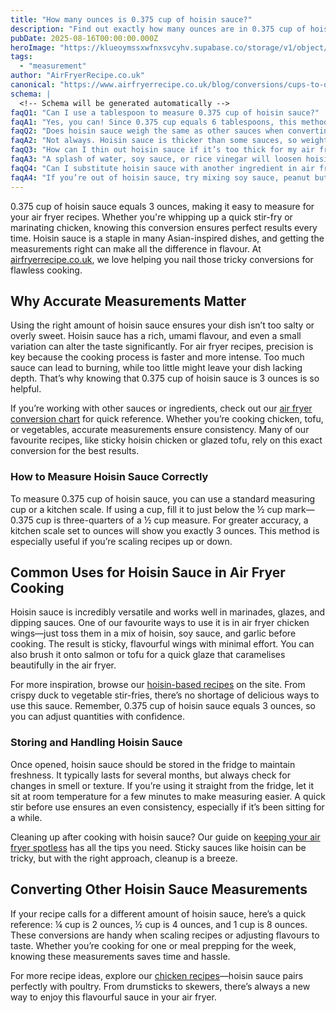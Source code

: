 ```yaml
---
title: "How many ounces is 0.375 cup of hoisin sauce?"
description: "Find out exactly how many ounces are in 0.375 cup of hoisin sauce with our simple conversion guide—perfect for air fryer recipes!"
pubDate: 2025-08-16T00:00:00.000Z
heroImage: "https://klueoymssxwfnxsvcyhv.supabase.co/storage/v1/object/public/Shmucket/how-many-ounces-is-0-375-cup-of-hoisin-sauce.webp"
tags:
  - "measurement"
author: "AirFryerRecipe.co.uk"
canonical: "https://www.airfryerrecipe.co.uk/blog/conversions/cups-to-ounces/how-many-ounces-is-0-375-cup-of-hoisin-sauce"
schema: |
  <!-- Schema will be generated automatically -->
faqQ1: "Can I use a tablespoon to measure 0.375 cup of hoisin sauce?"
faqA1: "Yes, you can! Since 0.375 cup equals 6 tablespoons, this method works if you don’t have a ¼ or ½ cup measure handy. Just be sure to level off each tablespoon for accuracy."
faqQ2: "Does hoisin sauce weigh the same as other sauces when converting cups to ounces?"
faqA2: "Not always. Hoisin sauce is thicker than some sauces, so weight can vary slightly. However, for most practical purposes, 0.375 cup of hoisin sauce is reliably 3 ounces."
faqQ3: "How can I thin out hoisin sauce if it’s too thick for my air fryer recipe?"
faqA3: "A splash of water, soy sauce, or rice vinegar will loosen hoisin sauce without diluting the flavour. Start with a teaspoon and adjust as needed for the right consistency."
faqQ4: "Can I substitute hoisin sauce with another ingredient in air fryer recipes?"
faqA4: "If you’re out of hoisin sauce, try mixing soy sauce, peanut butter, and a touch of honey for a similar flavour. It won’t be identical, but it works in a pinch."
---
```

<p>0.375 cup of hoisin sauce equals 3 ounces, making it easy to measure for your air fryer recipes. Whether you're whipping up a quick stir-fry or marinating chicken, knowing this conversion ensures perfect results every time. Hoisin sauce is a staple in many Asian-inspired dishes, and getting the measurements right can make all the difference in flavour. At <a href=https://www.airfryerrecipe.co.uk>airfryerrecipe.co.uk</a>, we love helping you nail those tricky conversions for flawless cooking.</p>

<h2>Why Accurate Measurements Matter</h2>
<p>Using the right amount of hoisin sauce ensures your dish isn’t too salty or overly sweet. Hoisin sauce has a rich, umami flavour, and even a small variation can alter the taste significantly. For air fryer recipes, precision is key because the cooking process is faster and more intense. Too much sauce can lead to burning, while too little might leave your dish lacking depth. That’s why knowing that 0.375 cup of hoisin sauce is 3 ounces is so helpful.</p>

<p>If you’re working with other sauces or ingredients, check out our <a href=https://www.airfryerrecipe.co.uk/air-fryer-conversion-chart>air fryer conversion chart</a> for quick reference. Whether you’re cooking chicken, tofu, or vegetables, accurate measurements ensure consistency. Many of our favourite recipes, like sticky hoisin chicken or glazed tofu, rely on this exact conversion for the best results.</p>

<h3>How to Measure Hoisin Sauce Correctly</h3>
<p>To measure 0.375 cup of hoisin sauce, you can use a standard measuring cup or a kitchen scale. If using a cup, fill it to just below the ½ cup mark—0.375 cup is three-quarters of a ½ cup measure. For greater accuracy, a kitchen scale set to ounces will show you exactly 3 ounces. This method is especially useful if you’re scaling recipes up or down.</p>

<h2>Common Uses for Hoisin Sauce in Air Fryer Cooking</h2>
<p>Hoisin sauce is incredibly versatile and works well in marinades, glazes, and dipping sauces. One of our favourite ways to use it is in air fryer chicken wings—just toss them in a mix of hoisin, soy sauce, and garlic before cooking. The result is sticky, flavourful wings with minimal effort. You can also brush it onto salmon or tofu for a quick glaze that caramelises beautifully in the air fryer.</p>

<p>For more inspiration, browse our <a href=https://www.airfryerrecipe.co.uk/recipes>hoisin-based recipes</a> on the site. From crispy duck to vegetable stir-fries, there’s no shortage of delicious ways to use this sauce. Remember, 0.375 cup of hoisin sauce equals 3 ounces, so you can adjust quantities with confidence.</p>

<h3>Storing and Handling Hoisin Sauce</h3>
<p>Once opened, hoisin sauce should be stored in the fridge to maintain freshness. It typically lasts for several months, but always check for changes in smell or texture. If you’re using it straight from the fridge, let it sit at room temperature for a few minutes to make measuring easier. A quick stir before use ensures an even consistency, especially if it’s been sitting for a while.</p>

<p>Cleaning up after cooking with hoisin sauce? Our guide on <a href=https://www.airfryerrecipe.co.uk/air-fryer-cleaner>keeping your air fryer spotless</a> has all the tips you need. Sticky sauces like hoisin can be tricky, but with the right approach, cleanup is a breeze.</p>

<h2>Converting Other Hoisin Sauce Measurements</h2>
<p>If your recipe calls for a different amount of hoisin sauce, here’s a quick reference: ¼ cup is 2 ounces, ½ cup is 4 ounces, and 1 cup is 8 ounces. These conversions are handy when scaling recipes or adjusting flavours to taste. Whether you’re cooking for one or meal prepping for the week, knowing these measurements saves time and hassle.</p>

<p>For more recipe ideas, explore our <a href=https://www.airfryerrecipe.co.uk/recipe-category/chicken>chicken recipes</a>—hoisin sauce pairs perfectly with poultry. From drumsticks to skewers, there’s always a new way to enjoy this flavourful sauce in your air fryer.</p>
